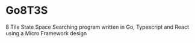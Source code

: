 # Go8T3S
8 Tile State Space Searching program written in Go, Typescript and React using a Micro Framework design
